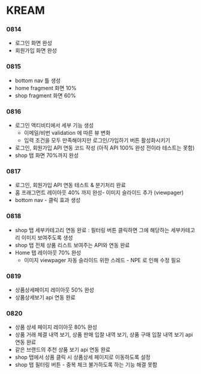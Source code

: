 # KREAM

### 0814
 - 로그인 화면 완성
 - 회원가입 화면 완성
 
### 0815
- bottom nav 틀 생성
- home fragment 화면 10%
- shop fragment 화면 60%

### 0816
- 로그인 액티비티에서 세부 기능 생성
    - 이메일/비번 validation 에 따른 뷰 변화
    - 입력 조건을 모두 만족해야지만 로그인/가입하기 버튼 활성화시키기
- 로그인, 회원가입 API 연동 코드 작성 (아직 API 100% 완성 전이라 테스트는 못함)
- shop 탭 화면 70%까지 완성

### 0817
- 로그인, 회원가입 API 연동 테스트 & 분기처리 완료
- 홈 프래그먼트 레이아웃 40% 까지 완성- 이미지 슬라이드 추가 (viewpager)
- bottom nav - 클릭 효과 생성

### 0818
- shop 탭 세부카테고리 연동 완료 : 필터링 버튼 클릭하면 그에 해당하는 세부카테고리 이미지 보여주도록 생성
- shop 탭 전체 상품 리스트 보여주는 API와 연동 완료
- Home 탭 레이아웃 70% 완성
  - 이미지 viewpager 자동 슬라이드 위한 스레드 - NPE 로 인해 수정 필요

### 0819
- 상품상세페이지 레이아웃 50% 완성
- 상품상세보기 api 연동 완료

### 0820
- 상품 상세 페이지 레이아웃 80% 완성
- 상품 거래 체결 내역 보기, 상품 판매 입찰 내역 보기, 상품 구매 입찰 내역 보기 api 연동 완료
- 같은 브랜드의 추천 상품 보기 api 연동 완료
- shop 탭에서 상품 클릭 시 상품상세 페이지로 이동하도록 설정
- shop 탭 필터링 버튼 - 중복 체크 불가하도록 하는 기능 해결 못함
